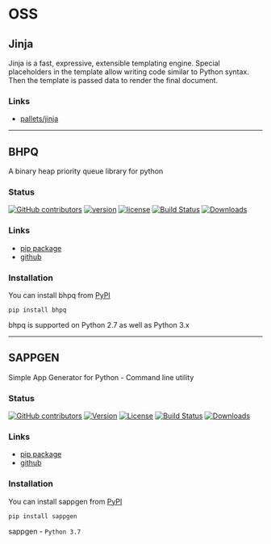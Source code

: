 # OSS

## <i class="fab fa-python fa-lg"></i> Jinja

Jinja is a fast, expressive, extensible templating engine.
Special placeholders in the template allow writing code similar to Python syntax.
Then the template is passed data to render the final document.

### Links

- [pallets/jinja](https://github.com/pallets/jinja)

---

## <i class="fab fa-python fa-lg"></i> BHPQ

A binary heap priority queue library for python

### Status

[![GitHub contributors](https://img.shields.io/github/contributors/aayushuppal/bhpq.svg)](https://github.com/aayushuppal/bhpq/graphs/contributors)
[![version](https://img.shields.io/pypi/v/bhpq.svg)](https://pypi.python.org/pypi/bhpq)
[![license](https://img.shields.io/pypi/l/bhpq.svg)](https://pypi.python.org/pypi/bhpq)
[![Build Status](https://travis-ci.org/aayushuppal/bhpq.svg?branch=master)](https://travis-ci.org/aayushuppal/bhpq)
[![Downloads](https://img.shields.io/pypi/dm/bhpq.svg)](https://pypi.python.org/pypi/bhpq)

### Links

- [pip package](https://pypi.org/project/bhpq)
- [github](https://github.com/aayushuppal/bhpq)

### Installation

You can install bhpq from [PyPI](https://pypi.org/project/bhpq)

    pip install bhpq

bhpq is supported on Python 2.7 as well as Python 3.x

---

## <i class="fab fa-python fa-lg"></i> SAPPGEN

Simple App Generator for Python - Command line utility


### Status

[![GitHub contributors](https://img.shields.io/github/contributors/aayushuppal/sappgen.svg)](https://github.com/aayushuppal/sappgen/graphs/contributors)
[![Version](https://img.shields.io/pypi/v/sappgen.svg)](https://pypi.python.org/pypi/sappgen)
[![License](https://img.shields.io/pypi/l/sappgen.svg)](https://pypi.python.org/pypi/sappgen)
[![Build Status](https://travis-ci.org/aayushuppal/sappgen.svg?branch=master)](https://travis-ci.org/aayushuppal/sappgen)
[![Downloads](https://img.shields.io/pypi/dm/sappgen.svg)](https://pypi.python.org/pypi/sappgen)

### Links

- [pip package](https://pypi.org/project/sappgen)
- [github](https://github.com/aayushuppal/sappgen)

### Installation

You can install sappgen from [PyPI](https://pypi.org/project/sappgen)

    pip install sappgen

sappgen - `Python 3.7`


[^1]: Last Updated: `2018-11-28`

